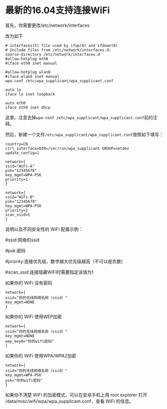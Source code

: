 # 最新的16.04支持连接WiFi

首先，你需要更改/etc/network/interfaces

改为如下

```
# interfaces(5) file used by ifup(8) and ifdown(8)
# Include files from /etc/network/interfaces.d:
source-directory /etc/network/interfaces.d
#allow-hotplug eth0
#iface eth0 inet manual

#allow-hotplug wlan0
#iface wlan0 inet manual
wpa-conf /etc/wpa_supplicant/wpa_supplicant.conf

auto lo
iface lo inet loopback

auto eth0
iface eth0 inet dhcp
```

这里，注意去掉`wpa-conf /etc/wpa_supplicant/wpa_supplicant.conf`前的注释。

然后，新建一个文件`/etc/wpa_supplicant/wpa_supplicant.conf`按照如下填写：

```
country=CN
ctrl_interface=DIR=/var/run/wpa_supplicant GROUP=netdev
update_config=1
 
network={
ssid="WiFi-A"
psk="12345678"
key_mgmt=WPA-PSK
priority=1
}
 
network={
ssid="WiFi-B"
psk="12345678"
key_mgmt=WPA-PSK
priority=2
scan_ssid=1
}
```

说明以及不同安全性的 WiFi 配置示例：

#ssid:网络的ssid

#psk:密码

#priority:连接优先级，数字越大优先级越高（不可以是负数）

#scan_ssid:连接隐藏WiFi时需要指定该值为1

如果你的 WiFi 没有密码

```
network={
ssid="你的无线网络名称（ssid）"
key_mgmt=NONE
}
```

如果你的 WiFi 使用WEP加密

```
network={
ssid="你的无线网络名称（ssid）"
key_mgmt=NONE
wep_key0="你的wifi密码"
}
```

如果你的 WiFi 使用WPA/WPA2加密

```
network={
ssid="你的无线网络名称（ssid）"
key_mgmt=WPA-PSK
psk="你的wifi密码"
}
```

如果你不清楚 WiFi 的加密模式，可以在安卓手机上用 root explorer 打开 /data/misc/wifi/wpa/wpa_supplicant.conf，查看 WiFi 的信息。
